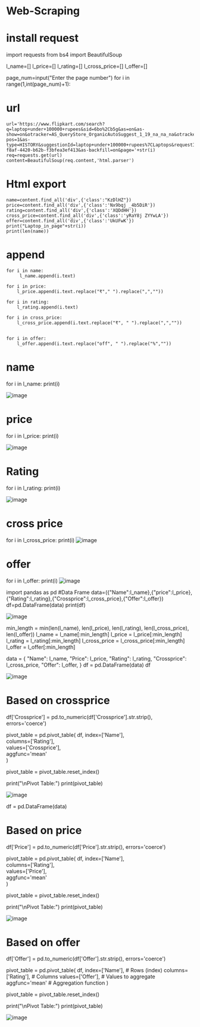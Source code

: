 # Web-Scraping
# install request
import requests
from bs4 import BeautifulSoup

l_name=[]
l_price=[]
l_rating=[]
l_cross_price=[]
l_offer=[]

page_num=input("Enter the page number")
for i in range(1,int(page_num)+1):
    
# url
    url='https://www.flipkart.com/search?q=laptop+under+100000+rupees&sid=6bo%2Cb5g&as=on&as-show=on&otracker=AS_QueryStore_OrganicAutoSuggest_1_19_na_na_na&otracker1=AS_QueryStore_OrganicAutoSuggest_1_19_na_na_na&as-pos=1&as-type=HISTORY&suggestionId=laptop+under+100000+rupees%7CLaptops&requestId=f9492b31-f8af-4420-b62b-f3bfea3ef413&as-backfill=on&page='+str(i)
    req=requests.get(url)
    content=BeautifulSoup(req.content,'html.parser')
# Html export
    name=content.find_all('div',{'class':"KzDlHZ"})
    price=content.find_all('div',{'class':'Nx9bqj _4b5DiR'})
    rating=content.find_all('div',{'class':'XQDdHH'})
    cross_price=content.find_all('div',{'class':'yRaY8j ZYYwLA'})
    offer=content.find_all('div',{'class':'UkUFwK'})
    print("Laptop_in_page"+str(i))
    print(len(name))

# append
    for i in name:
         l_name.append(i.text)

    for i in price:
        l_price.append(i.text.replace("₹"," ").replace(",",""))

    for i in rating:
        l_rating.append(i.text)

    for i in cross_price:
        l_cross_price.append(i.text.replace("₹", " ").replace(",",""))
        
    
    for i in offer:
        l_offer.append(i.text.replace("off", " ").replace("%",""))

  # name
for i in l_name:
   print(i)

![image](https://github.com/user-attachments/assets/661b74a2-9bc1-46bd-a2d2-5a0333c5b632)

# price
for i in l_price:
    print(i)

![image](https://github.com/user-attachments/assets/df660d05-b9cf-444c-a586-6bc458c2eb3f)

# Rating
for i in l_rating:
    print(i)

![image](https://github.com/user-attachments/assets/eab21e65-6068-4c79-95b7-a78eedf3148a)

# cross price
for i in l_cross_price:
    print(i)
![image](https://github.com/user-attachments/assets/fcecbed2-8599-4309-969d-490c795b3a55)

# offer
for i in l_offer:
    print(i)
  ![image](https://github.com/user-attachments/assets/8398c498-a1e3-4b8c-b7bb-3169f9429932)


import pandas as pd
#Data Frame
data=({"Name":l_name},{"price":l_price},{"Rating":l_rating},{"Crossprice":l_cross_price},{"Offer":l_offer})
df=pd.DataFrame(data)
print(df)

![image](https://github.com/user-attachments/assets/5351d5f5-b4a1-48e5-a882-090a6eedc45f)

min_length = min(len(l_name), len(l_price), len(l_rating), len(l_cross_price), len(l_offer))
l_name = l_name[:min_length]
l_price = l_price[:min_length]
l_rating = l_rating[:min_length]
l_cross_price = l_cross_price[:min_length]
l_offer = l_offer[:min_length]

data = {
    "Name": l_name,
    "Price": l_price,
    "Rating": l_rating,
    "Crossprice": l_cross_price,
    "Offer": l_offer,
}
df = pd.DataFrame(data)
df

![image](https://github.com/user-attachments/assets/aca03af7-5ac8-49a7-8597-05bcdfbd2e76)



#  Based on crossprice
df['Crossprice'] = pd.to_numeric(df['Crossprice'].str.strip(), errors='coerce')


pivot_table = pd.pivot_table(
    df,
    index=['Name'],        
    columns=['Rating'],   
    values=['Crossprice'],      
    aggfunc='mean'         
)

pivot_table = pivot_table.reset_index()

print("\nPivot Table:")
print(pivot_table)

![image](https://github.com/user-attachments/assets/b65e1b43-a639-45ec-b84f-1e2aa95c6ab4)

df = pd.DataFrame(data)

# Based on price
df['Price'] = pd.to_numeric(df['Price'].str.strip(), errors='coerce')

pivot_table = pd.pivot_table(
    df,
    index=['Name'],       
    columns=['Rating'],   
    values=['Price'],     
    aggfunc='mean'         
)

pivot_table = pivot_table.reset_index()

print("\nPivot Table:")
print(pivot_table)

![image](https://github.com/user-attachments/assets/2085a8f5-e16e-4f11-a959-4d6fe0307d3b)

# Based  on offer
df['Offer'] = pd.to_numeric(df['Offer'].str.strip(), errors='coerce')

pivot_table = pd.pivot_table(
    df,
    index=['Name'],        # Rows (index)
    columns=['Rating'],    # Columns
    values=['Offer'],      # Values to aggregate
    aggfunc='mean'         # Aggregation function
)

pivot_table = pivot_table.reset_index()

print("\nPivot Table:")
print(pivot_table)

![image](https://github.com/user-attachments/assets/18ff227b-3405-46fe-8f3d-586a76206fd0)

    
    
